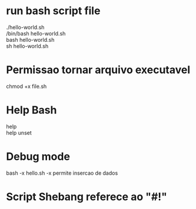 # run bash script file

./hello-world.sh
<br>
/bin/bash hello-world.sh
<br>
bash hello-world.sh
<br>
sh hello-world.sh

# Permissao tornar arquivo executavel
chmod +x file.sh

# Help Bash
help <command>
<br>
help unset

# Debug mode
bash -x hello.sh 
-x permite insercao de dados

# Script Shebang referece ao "#!"
